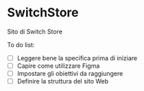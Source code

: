 # SwitchStore
Sito di Switch Store

To do list:
- [ ] Leggere bene la specifica prima di iniziare
- [ ] Capire come utilizzare Figma
- [ ] Impostare gli obiettivi da raggiungere
- [ ] Definire la struttura del sito Web
